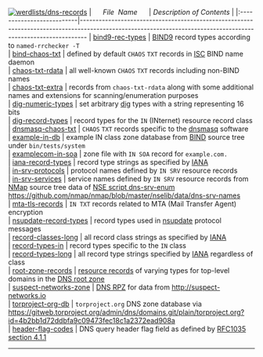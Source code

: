 [![werdlists/dns-records](https://img.shields.io/badge/werdlists-dns-records-purple.svg?logo=github&style=popout&longCache=true)](# "werdlists/dns-records")
|&nbsp;&nbsp;&nbsp;&nbsp;&nbsp;&nbsp;_File&nbsp;&nbsp;Name_&nbsp;&nbsp;&nbsp;&nbsp;&nbsp;&nbsp;| _Description of Contents_ |
|:--------------------------|--------------------------------------------------------------------------------------------------------------------------------------------------------------
| [bind9-rec-types](bind9-rec-types.txt) | [BIND9](http://bind9.net) record types according to `named-rrchecker -T`    
| [bind-chaos-txt](bind-chaos-txt.txt) | defined by default `CHAOS` `TXT` records in [ISC](https://www.isc.org/) BIND name daemon    
| [chaos-txt-rdata](chaos-txt-rdata.txt) | all well-known `CHAOS` `TXT` records including non-BIND names    
| [chaos-txt-extra](chaos-txt-extra.txt) | records from `chaos-txt-rdata` along with some additional names and extensions for scanning/enumeration purposes  
| [dig-numeric-types](dig-numeric-types.txt) | set arbitrary [dig](https://wikipedia.org/wiki/Dig_(command) ) types with a string representing 16 bits    
| [dig-record-types](dig-record-types.txt) | record types for the `IN` (INternet) resource record class    
| [dnsmasq-chaos-txt](dnsmasq-chaos.txt) | `CHAOS` `TXT` records specific to the [dnsmasq](http://www.thekelleys.org.uk/dnsmasq/doc.html) software    
| [example-in-db](example-in-db.zone) | example IN class zone database from [BIND](https://www.isc.org/downloads/bind/) source tree under `bin/tests/system`    
| [examplecom-in-soa](examplecom-in-soa.zone) | zone file with `IN SOA` record for `example.com.`    
| [iana-record-types](iana-record-types.txt) | record type strings as specified by [IANA](https://iana.org)       
| [in-srv-protocols](in-srv-protocols.txt) | protocol names defined by `IN SRV` resource records   
| [in-srv-services](in-srv-services.txt) | service names defined by `IN SRV` resource records from [NMap](https://nmap.org) source tree data of [NSE script dns-srv-enum](https://nmap.org/nsedoc/scripts/dns-srv-enum.html) <https://github.com/nmap/nmap/blob/master/nselib/data/dns-srv-names>    
| [mta-tls-records](mta-tls-records.txt) | `IN TXT` records related to MTA (Mail Transfer Agent) encryption  
| [nsupdate-record-types](nsupdate-record-types.txt) | record types used in [nsupdate](https://wikipedia.org/wiki/Nsupdate) protocol messages    
| [record-classes-long](record-classes-long.txt) | all record class strings as specified by [IANA](https://iana.org)    
| [record-types-in](record-types-in.txt) | record types specific to the `IN` class     
| [record-types-long](record-types-long.txt) | all record type strings specified by [IANA](https://iana.org) regardless of class    
| [root-zone-records](root-zone-records.txt.xz) | [resource records](https://wikipedia.org/wiki/Domain_Name_System#DNS_resource_records) of varying types for top-level domains in the [DNS root zone](https://wikipedia.org/wiki/DNS_root_zone)    
| [suspect-networks-zone](suspect-networks-zone.rpz) | [DNS RPZ](https://dnsrpz.info/ "DNS Response Policy Zones") for data from <http://suspect-networks.io>  
| [torproject-org-db](torproject-org-db.zone) | `torproject.org` DNS zone database via <https://gitweb.torproject.org/admin/dns/domains.git/plain/torproject.org?id=4b2bb1d72ddbfa9c09473fec18c1a2372ead908a>  
| [header-flag-codes](header-flag-codes.txt) | DNS query header flag field as defined by [RFC1035 section 4.1.1](https://tools.ietf.org/html/rfc1035#section-4.1.1)    

* * *

